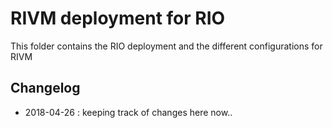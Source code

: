 # RIVM deployment for RIO

This folder contains the RIO deployment and the different configurations for RIVM

## Changelog
* 2018-04-26 : keeping track of changes here now..